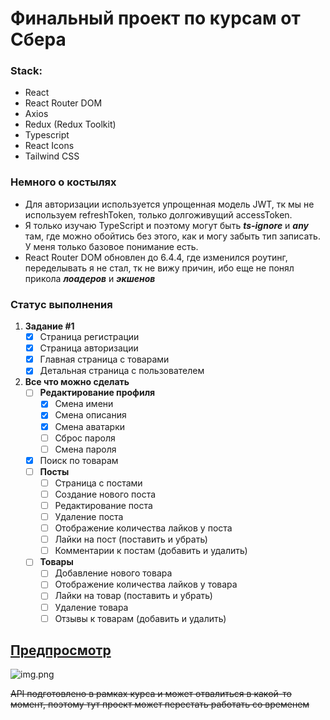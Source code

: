 # Финальный проект по курсам от Сбера
### Stack:
* React
* React Router DOM
* Axios
* Redux (Redux Toolkit)
* Typescript
* React Icons
* Tailwind CSS

### Немного о костылях
* Для авторизации используется упрощенная модель JWT, тк мы не используем refreshToken, только долгоживущий accessToken.
* Я только изучаю TypeScript и поэтому могут быть _**ts-ignore**_ и _**any**_ там, где можно обойтись без этого, как и могу забыть тип записать. У меня только базовое понимание есть.
* React Router DOM обновлен до 6.4.4, где изменился роутинг, переделывать я не стал, тк не вижу причин, ибо еще не понял прикола _**лоадеров**_ и _**экшенов**_

### Статус выполнения
1. **Задание #1**
   * [x] Страница регистрации
   * [x] Страница авторизации
   * [x] Главная страница с товарами
   * [x] Детальная страница с пользователем
2. **Все что можно сделать**
    * [ ] **Редактирование профиля**
      * [x] Смена имени
      * [x] Смена описания
      * [x] Смена аватарки
      * [ ] Сброс пароля
      * [ ] Смена пароля
    * [x] Поиск по товарам
    * [ ] **Посты**
      * [ ] Страница с постами
      * [ ] Создание нового поста
      * [ ] Редактирование поста
      * [ ] Удаление поста
      * [ ] Отображение количества лайков у поста
      * [ ] Лайки на пост (поставить и убрать)
      * [ ] Комментарии к постам (добавить и удалить)
    * [ ] **Товары**
      * [ ] Добавление нового товара
      * [ ] Отображение количества лайков у товара
      * [ ] Лайки на товар (поставить и убрать)
      * [ ] Удаление товара
      * [ ] Отзывы к товарам (добавить и удалить)

## [Предпросмотр](https://sberuniversity-dogfood-shop.netlify.app/)
![img.png](https://sun9-east.userapi.com/sun9-18/s/v1/ig2/1fDK3wJ-I-GCv8vsU62HmzWEIrp8EPMZmLArJcen6lNf-w1RQDFzG5n7KSITGUoft8d9p9Wvp8xPiwIzb_cRHMuM.jpg?size=2560x1456&quality=96&type=album)

~~API подготовлено в рамках курса и может отвалиться в какой-то момент, поэтому тут проект может перестать работать со временем~~